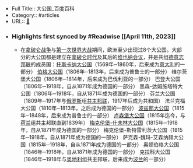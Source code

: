 - Full Title:: 大公国_百度百科
- Category:: #articles
- URL:: [🔗](https://baike.baidu.com/item/%E5%A4%A7%E5%85%AC%E5%9B%BD?fromModule=lemma_inlink)
- ### Highlights first synced by #Readwise [[April 11th, 2023]]
    - 在[拿破仑战争](/item/%E6%8B%BF%E7%A0%B4%E4%BB%91%E6%88%98%E4%BA%89/2202593?fromModule=lemma_inlink)与[第一次世界大战](/item/%E7%AC%AC%E4%B8%80%E6%AC%A1%E4%B8%96%E7%95%8C%E5%A4%A7%E6%88%98/68516?fromModule=lemma_inlink)期间，欧洲至少出现过8个大公国。大部分的大公国都是建立在[拿破仑时代](/item/%E6%8B%BF%E7%A0%B4%E4%BB%91%E6%97%B6%E4%BB%A3/7904976?fromModule=lemma_inlink)及其后的[维也纳会议](/item/%E7%BB%B4%E4%B9%9F%E7%BA%B3%E4%BC%9A%E8%AE%AE/2777205?fromModule=lemma_inlink)，并是共组[德意志邦联](/item/%E5%BE%B7%E6%84%8F%E5%BF%97%E9%82%A6%E8%81%94/1760287?fromModule=lemma_inlink)的成员国：[托斯卡纳大公国](/item/%E6%89%98%E6%96%AF%E5%8D%A1%E7%BA%B3%E5%A4%A7%E5%85%AC%E5%9B%BD/2115192?fromModule=lemma_inlink)（1569年─1860年，后来成为[意大利](/item/%E6%84%8F%E5%A4%A7%E5%88%A9/148336?fromModule=lemma_inlink)的一部分） [伯格大公国](/item/%E4%BC%AF%E6%A0%BC%E5%A4%A7%E5%85%AC%E5%9B%BD/19131501?fromModule=lemma_inlink)（1806年─1813年，后来成为普鲁士的一部分） 维尔茨堡大公国（1806年─1814年，后来成为巴伐利亚的一部分） 巴登大公国（1806年─1918年，自从1871年成为德国的一部分） 黑森-达姆施塔特大公国（1806年─1918年，自从1871年成为德国的一部分） 芬兰大公国（1809年─1917年与[俄罗斯](/item/%E4%BF%84%E7%BD%97%E6%96%AF/125568?fromModule=lemma_inlink)组[共主邦联](/item/%E5%85%B1%E4%B8%BB%E9%82%A6%E8%81%94/9930270?fromModule=lemma_inlink)，1917年后成为共和国） 法兰克福大公国（1810年─1813年，之后成为德国的一部分） [波兹那大公国](/item/%E6%B3%A2%E5%85%B9%E9%82%A3%E5%A4%A7%E5%85%AC%E5%9B%BD/53160168?fromModule=lemma_inlink)（1815年─1848年，后来成为普鲁士的一部分） [卢森堡大公国](/item/%E5%8D%A2%E6%A3%AE%E5%A0%A1%E5%A4%A7%E5%85%AC%E5%9B%BD/2198984?fromModule=lemma_inlink)（1815年迄今，与[荷兰](/item/%E8%8D%B7%E5%85%B0/190469?fromModule=lemma_inlink)组共主邦联直到1839年） [梅克伦堡-什未林大公国](/item/%E6%A2%85%E5%85%8B%E4%BC%A6%E5%A0%A1-%E4%BB%80%E6%9C%AA%E6%9E%97%E5%A4%A7%E5%85%AC%E5%9B%BD/1574404?fromModule=lemma_inlink)（1815年─1918年，自从1871年成为德国的一部分） 梅克伦堡-斯特雷利茨大公国（1815年─1918年，自从1871年成为德国的一部分） 萨克森-魏玛-艾森纳赫大公国（1815年─1918年，自从1871年成为德国的一部分） 奥顿伯格大公国（1846年─1918年，自从1871年成为德国的一部分） 克拉科大公国（1846年─1918年与[奥地利](/item/%E5%A5%A5%E5%9C%B0%E5%88%A9/149221?fromModule=lemma_inlink)组共主邦联，后来成为[波兰](/item/%E6%B3%A2%E5%85%B0/421640?fromModule=lemma_inlink)的一部分）
